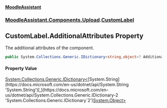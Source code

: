 #### [MoodleAssistant](index.md 'index')
### [MoodleAssistant.Components.Upload](MoodleAssistant.Components.Upload.md 'MoodleAssistant.Components.Upload').[CustomLabel](MoodleAssistant.Components.Upload.CustomLabel.md 'MoodleAssistant.Components.Upload.CustomLabel')

## CustomLabel.AdditionalAttributes Property

The additional attributes of the component.

```csharp
public System.Collections.Generic.IDictionary<string,object>? AdditionalAttributes { get; set; }
```

#### Property Value
[System.Collections.Generic.IDictionary&lt;](https://docs.microsoft.com/en-us/dotnet/api/System.Collections.Generic.IDictionary-2 'System.Collections.Generic.IDictionary`2')[System.String](https://docs.microsoft.com/en-us/dotnet/api/System.String 'System.String')[,](https://docs.microsoft.com/en-us/dotnet/api/System.Collections.Generic.IDictionary-2 'System.Collections.Generic.IDictionary`2')[System.Object](https://docs.microsoft.com/en-us/dotnet/api/System.Object 'System.Object')[&gt;](https://docs.microsoft.com/en-us/dotnet/api/System.Collections.Generic.IDictionary-2 'System.Collections.Generic.IDictionary`2')